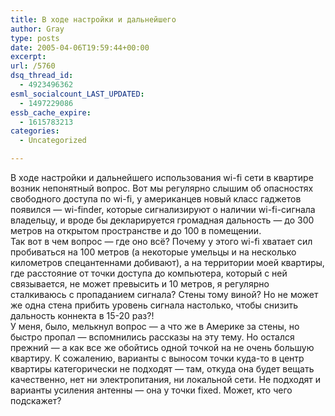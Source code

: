 ```yaml
---
title: В ходе настройки и дальнейшего
author: Gray
type: posts
date: 2005-04-06T19:59:44+00:00
excerpt:
url: /5760
dsq_thread_id:
  - 4923496362
esml_socialcount_LAST_UPDATED:
  - 1497229086
essb_cache_expire:
  - 1615783213
categories:
  - Uncategorized

---
```








В ходе настройки и дальнейшего использования wi-fi сети в квартире возник непонятный вопрос. Вот мы регулярно слышим об опасностях свободного доступа по wi-fi, у американцев новый класс гаджетов появился &#8212; wi-finder, которые сигнализируют о наличии wi-fi-сигнала владельцу, и вроде бы декларируется громадная дальность &#8212; до 300 метров на открытом пространстве и до 100 в помещении.  
Так вот в чем вопрос &#8212; где оно всё? Почему у этого wi-fi хватает сил пробиваться на 100 метров (а некоторые умельцы и на несколько километров спецантеннами добивают), а на территории моей квартиры, где расстояние от точки доступа до компьютера, который с ней связывается, не может превысить и 10 метров, я регулярно сталкиваюсь с пропаданием сигнала? Стены тому виной? Но не может же одна стена прибить уровень сигнала настолько, чтобы снизить дальность коннекта в 15-20 раз?!  
У меня, было, мелькнул вопрос &#8212; а что же в Америке за стены, но быстро пропал &#8212; вспомнились рассказы на эту тему. Но остался прежний &#8212; а как все же обойтись одной точкой на не очень большую квартиру. К сожалению, варианты с выносом точки куда-то в центр квартиры категорически не подходят &#8212; там, откуда она будет вещать качественно, нет ни электропитания, ни локальной сети. Не подходят и варианты усиления антенны &#8212; она у точки fixed. Может, кто чего подскажет?
